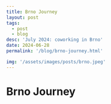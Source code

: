 ```yaml
---
title: Brno Journey
layout: post
tags: 
  - post
  - blog
desc: 'July 2024: coworking in Brno'
date: 2024-06-28
permalink: '/blog/brno-journey.html'

img: '/assets/images/posts/brno.jpeg'
---
```


# Brno Journey
